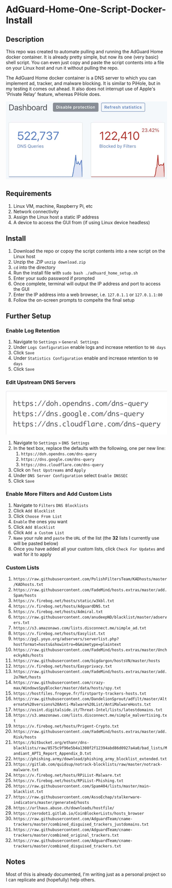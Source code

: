 # AdGuard-Home-One-Script-Docker-Install
## Description
This repo was created to automate pulling and running the AdGuard Home docker container. It is already pretty simple, but now its one (very basic) shell script. You can even just copy and paste the script contents into a file on your Linux host and run it without pulling the repo.

The AdGuard Home docker container is a DNS server to which you can implement ad, tracker, and malware blocking. It is similar to PiHole, but in my testing it comes out ahead.
It also does not interrupt use of Apple's 'Private Relay' feature, whereas PiHole does. 

<img src="https://github.com/ClansPulp/AdGuard-Home-One-Script-Docker-Install/blob/main/adguard_home/img/Dashboard.jpg?raw=true" alt="Dashboard Example" width="600"/>

## Requirements
1. Linux VM, machine, Raspberry Pi, etc
2. Network connectivity
3. Assign the Linux host a static IP address
3. A device to access the GUI from (if using Linux device headless)
## Install
1. Download the repo or copoy the script contents into a new script on the Linux host
2. Unzip the .ZIP `unzip download.zip`
3. `cd` into the directory
4. Run the install file with `sudo bash ./adhuard_home_setup.sh`
5. Enter your sudo password if prompted
6. Once complete, terminal will output the IP address and port to access the GUI
7. Enter the IP address into a web browser, i.e. `127.0.1.1` or `127.0.1.1:80`
8. Follow the on-screen prompts to compelte the final setup
## Further Setup
### Enable Log Retention
1. Navigate to `Settings` `>` `General Settings`
2. Under `Logs Configuration` enable logs and increase retention to `90 days`
3. Click `Save`
4. Under `Statistics Configuration` enable and increase retention to `90 days`
5. Click `Save`
### Edit Upstream DNS Servers

<img src="https://github.com/ClansPulp/AdGuard-Home-One-Script-Docker-Install/blob/main/adguard_home/img/DNS%20Servers.jpg?raw=true" alt="Dashboard Example" width="600"/>

1. Navigate to `Settings` `>` `DNS Settings`
2. In the text box, replace the defaults with the following, one per new line:
      1. `https://doh.opendns.com/dns-query`
      2. `https://dns.google.com/dns-query`
      3. `https://dns.cloudflare.com/dns-query`
3. Click on `Test Upstreams` and `Apply`
4. Under `DNS Server Configuration` select `Enable DNSSEC`
5. Click `Save`
### Enable More Filters and Add Custom Lists
1. Navigate to `Filters` `DNS Blocklists`
2. Click `Add Blocklist`
3. Click `Choose From List`
4. `Enable` the ones you want
5. Click `Add Blocklist`
6. Click `Add a Custom List`
7. `Name` your rule and `paste` the `URL` of the list (the **32** lists I currently use will be pasted below)
8. Once you have added all your custom lists, click `Check For Updates` and wait for it to apply
### Custom Lists
1. `https://raw.githubusercontent.com/PolishFiltersTeam/KADhosts/master/KADhosts.txt` 
2. `https://raw.githubusercontent.com/FadeMind/hosts.extras/master/add.Spam/hosts`
3. `https://v.firebog.net/hosts/static/w3kbl.txt`
4. `https://v.firebog.net/hosts/AdguardDNS.txt`
5. `https://v.firebog.net/hosts/Admiral.txt`
6. `https://raw.githubusercontent.com/anudeepND/blacklist/master/adservers.txt`
7. `https://s3.amazonaws.com/lists.disconnect.me/simple_ad.txt`
8. `https://v.firebog.net/hosts/Easylist.txt`
9. `https://pgl.yoyo.org/adservers/serverlist.php?hostformat=hosts&showintro=0&mimetype=plaintext`
10. `https://raw.githubusercontent.com/FadeMind/hosts.extras/master/UncheckyAds/hosts`
11. `https://raw.githubusercontent.com/bigdargon/hostsVN/master/hosts`
12. `https://v.firebog.net/hosts/Easyprivacy.txt`
13. `https://raw.githubusercontent.com/FadeMind/hosts.extras/master/add.2o7Net/hosts`
14. `https://raw.githubusercontent.com/crazy-max/WindowsSpyBlocker/master/data/hosts/spy.txt`
15. `https://hostfiles.frogeye.fr/firstparty-trackers-hosts.txt`
16. `https://raw.githubusercontent.com/DandelionSprout/adfilt/master/Alternate%20versions%20Anti-Malware%20List/AntiMalwareHosts.txt`
17. `https://osint.digitalside.it/Threat-Intel/lists/latestdomains.txt`
18. `https://s3.amazonaws.com/lists.disconnect.me/simple_malvertising.txt`
19. `https://v.firebog.net/hosts/Prigent-Crypto.txt`
20. `https://raw.githubusercontent.com/FadeMind/hosts.extras/master/add.Risk/hosts`
21. `https://bitbucket.org/ethanr/dns-blacklists/raw/8575c9f96e5b4a1308f2f12394abd86d0927a4a0/bad_lists/Mandiant_APT1_Report_Appendix_D.txt`
22. `https://phishing.army/download/phishing_army_blocklist_extended.txt`
23. `https://gitlab.com/quidsup/notrack-blocklists/raw/master/notrack-malware.txt`
24. `https://v.firebog.net/hosts/RPiList-Malware.txt`
25. `https://v.firebog.net/hosts/RPiList-Phishing.txt`
26. `https://raw.githubusercontent.com/Spam404/lists/master/main-blacklist.txt`
27. `https://raw.githubusercontent.com/AssoEchap/stalkerware-indicators/master/generated/hosts`
28. `https://urlhaus.abuse.ch/downloads/hostfile/`
29. `https://zerodot1.gitlab.io/CoinBlockerLists/hosts_browser`
30. `https://raw.githubusercontent.com/AdguardTeam/cname-trackers/master/combined_disguised_trackers_justdomains.txt`
31. `https://raw.githubusercontent.com/AdguardTeam/cname-trackers/master/combined_original_trackers.txt`
32. `https://raw.githubusercontent.com/AdguardTeam/cname-trackers/master/combined_disguised_trackers.txt`
## Notes
Most of this is already documented, I'm writing just as a personal project so I can replicate and (hopefully) help others.
